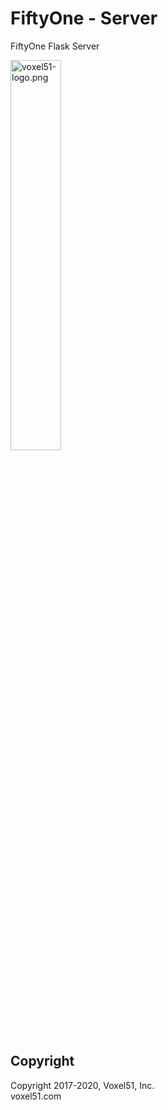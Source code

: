 # FiftyOne - Server

FiftyOne Flask Server

<img src="https://user-images.githubusercontent.com/3719547/74191434-8fe4f500-4c21-11ea-8d73-555edfce0854.png" alt="voxel51-logo.png" width="40%"/>

## Copyright

Copyright 2017-2020, Voxel51, Inc.<br>
voxel51.com
